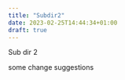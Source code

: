 ```yaml
---
title: "Subdir2"
date: 2023-02-25T14:44:34+01:00
draft: true
---
```


Sub dir 2

some change suggestions
